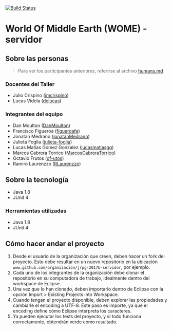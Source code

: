 [![Build Status](https://travis-ci.org/XXX/jrpg-2017b-servidor.svg?branch=master)](https://travis-ci.org/XXX/jrpg-2017b-servidor)
# World Of Middle Earth (WOME) - servidor

## Sobre las personas

> Para ver los participantes anteriores, referirse al archivo [humans.md](humans.md)

### Docentes del Taller

* Julio Crispino ([jmcrispino](https://github.com/jmcrispino))
* Lucas Videla ([delucas](https://github.com/delucas))

### Integrantes del equipo

* Dan Moulton ([DanMoulton](https://github.com/DanMoulton))
* Francisco Figueroa ([figueroafe](https://github.com/figueroafe))
* Jonatan Medrano ([jonatanMedrano](https://github.com/jonatanMedrano))
* Julieta Foglia ([julieta-foglia](https://github.com/julieta-foglia))
* Lucas Matias Gomez Gonzalez ([lucasmatiasgg](https://github.com/lucasmatiasgg))
* Marcos Cabrera Torrico ([MarcosCabreraTorrico](https://github.com/MarcosCabreraTorrico))
* Octavio Frutos ([of-utos](https://github.com/of-utos))
* Ramiro Laurenzzo ([RLaurenzzo](https://github.com/RLaurenzzo))

## Sobre la tecnología
* Java 1.8
* JUnit 4


### Herramientas utilizadas

* Java 1.8
* JUnit 4

## Cómo hacer andar el proyecto

1. Desde el usuario de la organización que creen, deben hacer un fork del proyecto. Esto debe resultar en un nuevo repositorio en la ubicación `www.github.com/organizacion/jrpg-2017b-servidor`, por ejemplo.
2. Cada uno de los integrantes de la organización debe clonar el repositorio en su computadora de trabajo, idealmente dentro del workspace de Eclipse.
3. Una vez que lo han clonado, deben importarlo dentro de Eclipse con la opción Import > Existing Projects into Workspace.
4. Cuando tengan el proyecto disponible, deben explorar las propiedades y cambiarle el encoding a UTF-8. Este paso es importe, ya que el encoding define cómo Eclipse interpreta los caracteres.
5. Ya pueden ejecutar los tests del proyecto, y si todo funciona correctamente, obtendrán verde como resultado.
